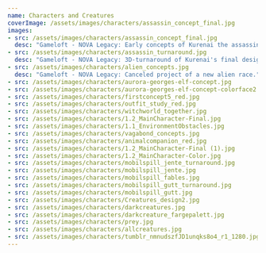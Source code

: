 ```yaml
---
name: Characters and Creatures
coverImage: /assets/images/characters/assassin_concept_final.jpg
images:
- src: /assets/images/characters/assassin_concept_final.jpg
  desc: "Gameloft - NOVA Legacy: Early concepts of Kurenai the assassin"
- src: /assets/images/characters/assassin_turnaround.jpg
  desc: "Gameloft - NOVA Legacy: 3D-turnaround of Kurenai's final design"
- src: /assets/images/characters/alien_concepts.jpg
  desc: "Gameloft - NOVA Legacy: Canceled project of a new alien race."
- src: /assets/images/characters/aurora-georges-elf-concept.jpg
- src: /assets/images/characters/aurora-georges-elf-concept-colorface2.jpg
- src: /assets/images/characters/firstconcept5_red.jpg
- src: /assets/images/characters/outfit_study_red.jpg
- src: /assets/images/characters/witchworld_together.jpg
- src: /assets/images/characters/1.2_MainCharacter-Final.jpg
- src: /assets/images/characters/1.1_EnvironmentObstacles.jpg
- src: /assets/images/characters/vagabond_concepts.jpg
- src: /assets/images/characters/animalcompanion_red.jpg
- src: /assets/images/characters/1.2_MainCharacter-Final (1).jpg
- src: /assets/images/characters/1.2_MainCharacter-Color.jpg
- src: /assets/images/characters/mobilspill_jente_turnaround.jpg
- src: /assets/images/characters/mobilspill_jente.jpg
- src: /assets/images/characters/mobilspill_fables.jpg
- src: /assets/images/characters/mobilspill_gutt_turnaround.jpg
- src: /assets/images/characters/mobilspill_gutt.jpg
- src: /assets/images/characters/Creatures_design2.jpg
- src: /assets/images/characters/darkcreatures.jpg
- src: /assets/images/characters/darkcreature_fargepalett.jpg
- src: /assets/images/characters/prey.jpg
- src: /assets/images/characters/allcreatures.jpg
- src: /assets/images/characters/tumblr_nmnudszfJD1unqks8o4_r1_1280.jpg
---
```

